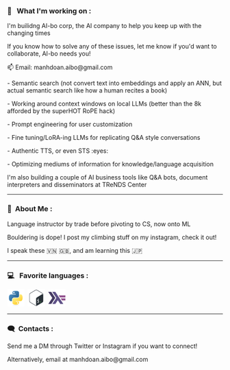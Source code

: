 ### 🥚 &nbsp; What I'm working on :

<p>I'm builidng AI-bo corp, the AI company to help you keep up with the changing times</p>
<p>If you know how to solve any of these issues, let me know if you'd want to collaborate, AI-bo needs you! </p>

<p> 📫 Email: manhdoan.aibo@gmail.com</p>

<p> - Semantic search (not convert text into embeddings and apply an ANN, but actual semantic search like how a human recites a book)</p>

<p> - Working around context windows on local LLMs (better than the 8k afforded by the superHOT RoPE hack)

<p> - Prompt engineering for user customization</p>

<p> - Fine tuning/LoRA-ing LLMs for replicating Q&A style conversations</p>

<p> - Authentic TTS, or even STS  :eyes:</p>

<p> - Optimizing mediums of information for knowledge/language acquisition</p>

<p>I'm also building a couple of AI business tools like Q&A bots, document interpreters and disseminators at TReNDS Center</p>

---

### 📑 &nbsp;About Me :
<p>Language instructor by trade before pivoting to CS, now onto ML</p>
<p>Bouldering is dope! I post my climbing stuff on my instagram, check it out!</p>
<p>I speak these 🇻🇳 🇬🇧, and am learning this 🇯🇵</p>

---

### 💻 &nbsp; Favorite languages :
<p>
<img src="https://github.com/devicons/devicon/blob/master/icons/python/python-original.svg" title="Python" alt="Python" width="40" height="40"/>&nbsp;
<img src="https://github.com/devicons/devicon/blob/master/icons/bash/bash-original.svg" title="Bash" alt="Bash" width="40" height="40"/>&nbsp;
<img src="https://github.com/devicons/devicon/blob/master/icons/haskell/haskell-original.svg" title="Haskell" alt="Haskell" width="40" height="40"/>&nbsp;
</p>

---

### 🗨️ &nbsp;Contacts :
<p>Send me a DM through Twitter or Instagram if you want to connect!</p>
<p>Alternatively, email at manhdoan.aibo@gmail.com</p>
